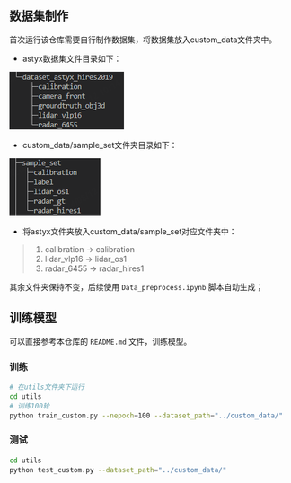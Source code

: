 ## 数据集制作

首次运行该仓库需要自行制作数据集，将数据集放入custom_data文件夹中。

* astyx数据集文件目录如下：

![](image/2024-08-12-10-29-51.png)

* custom_data/sample_set文件夹目录如下：

![](image/2024-08-12-10-33-46.png)

* 将astyx文件夹放入custom_data/sample_set对应文件夹中：

> 1. calibration -> calibration
> 2. lidar_vlp16 -> lidar_os1
> 3. radar_6455 -> radar_hires1

其余文件夹保持不变，后续使用 `Data_preprocess.ipynb` 脚本自动生成；

## 训练模型

可以直接参考本仓库的 `README.md` 文件，训练模型。

### 训练

``` bash
# 在utils文件夹下运行
cd utils
# 训练100轮
python train_custom.py --nepoch=100 --dataset_path="../custom_data/"
```

### 测试

``` bash
cd utils
python test_custom.py --dataset_path="../custom_data/"
```
